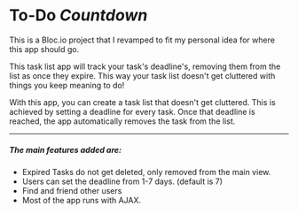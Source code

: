 # To-Do _Countdown_

This is a Bloc.io project that I revamped to fit my personal idea for where this
app should go.

This task list app will track your task's deadline's, removing them from the list
as once they expire. This way your task list doesn't get cluttered with things 
you keep meaning to do!

With this app, you can create a task list that doesn't get cluttered.
This is achieved by setting a deadline for every task. Once that deadline
is reached, the app automatically removes the task from the list.

---
        
##### The main features added are:

- Expired Tasks do not get deleted, only removed from the main view.
- Users can set the deadline from 1-7 days. (default is 7)
- Find and friend other users
- Most of the app runs with AJAX.
